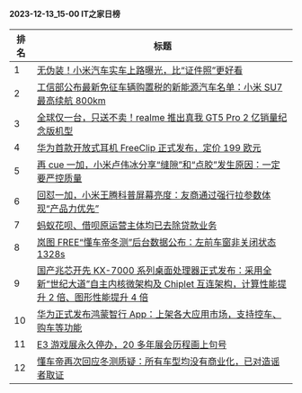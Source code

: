 #### 2023-12-13_15-00  IT之家日榜

| 排名 | 标题|
| --- | ---|
| 1 | [无伪装！小米汽车实车上路曝光，比“证件照”更好看](https://www.ithome.com/0/738/768.htm) |
| 2 | [工信部公布最新免征车辆购置税的新能源汽车名单：小米 SU7 最高续航 800km](https://www.ithome.com/0/738/822.htm) |
| 3 | [全球仅一台，只送不卖！realme 推出真我 GT5 Pro 2 亿销量纪念版机型](https://www.ithome.com/0/738/842.htm) |
| 4 | [华为首款开放式耳机 FreeClip 正式发布，定价 199 欧元](https://www.ithome.com/0/738/847.htm) |
| 5 | [再 cue 一加，小米卢伟冰分享“缝隙”和“点胶”发生原因：一定要严控质量](https://www.ithome.com/0/738/804.htm) |
| 6 | [回怼一加，小米王腾科普屏幕亮度：友商通过强行拉参数体现“产品力优先”](https://www.ithome.com/0/738/795.htm) |
| 7 | [蚂蚁花呗、借呗原运营主体均已去除贷款业务](https://www.ithome.com/0/738/769.htm) |
| 8 | [岚图 FREE“懂车帝冬测”后台数据公布：左前车窗非关闭状态 1328s](https://www.ithome.com/0/738/873.htm) |
| 9 | [国产兆芯开先 KX-7000 系列桌面处理器正式发布：采用全新“世纪大道”自主内核微架构及 Chiplet 互连架构，计算性能提升 2 倍、图形性能提升 4 倍](https://www.ithome.com/0/738/794.htm) |
| 10 | [华为正式发布鸿蒙智行 App：上架各大应用市场，支持控车、购车等功能](https://www.ithome.com/0/738/810.htm) |
| 11 | [E3 游戏展永久停办，20 多年展会历程画上句号](https://www.ithome.com/0/738/841.htm) |
| 12 | [懂车帝再次回应冬测质疑：所有车型均没有商业化，已对造谣者取证](https://www.ithome.com/0/738/918.htm) |
